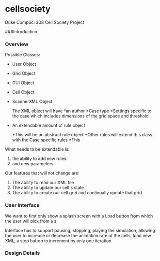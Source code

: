 # cellsociety
Duke CompSci 308 Cell Society Project

###Introduction



### Overview

Possible Classes:
* User Object
* Grid Object
* GUI Object
* Cell Object
* ScannerXML Object 

	The XML object will have 
	*an author
	*Case type
	*Settings specific to the case which includes dimensions of the grid space and threshold
	

* An extendable amount of rule object 
	
	*This will be an abstract rule object
	*Other rules will extend this class with the Case specific rules
	*This 

What needs to be extendable is:

1. the ability to add new rules
2. and new  parameters

Our features that will not change are: 
	
1. The ability to read our XML file
2. The ability to update our cell's state
3. The ability to create our cell grid and continually update that grid

### User Interface
We want to first only show a splash screen with a Load button from which the user will pick from a s

Interface has to support pausing, stopping, playing the simulation, allowing the user to increase or decrease the animation rate of the cells, load new XML, a step button to increment by only one iteration.

### Design Details